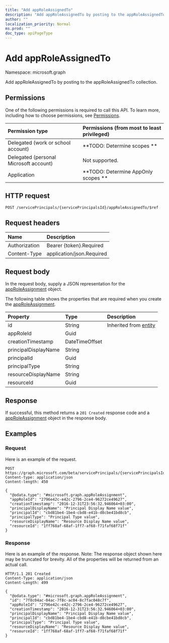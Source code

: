 ```yaml
---
title: "Add appRoleAssignedTo"
description: "Add appRoleAssignedTo by posting to the appRoleAssignedTo collection."
author: ""
localization_priority: Normal
ms.prod: ""
doc_type: apiPageType
---
```


# Add appRoleAssignedTo

Namespace: microsoft.graph

Add appRoleAssignedTo by posting to the appRoleAssignedTo collection.

## Permissions
One of the following permissions is required to call this API. To learn more, including how to choose permissions, see [Permissions](/concepts/permissions-reference.md).

|Permission type|Permissions (from most to least privileged)|
|:---|:---|
|Delegated (work or school account)|**TODO: Determine scopes **|
|Delegated (personal Microsoft account)|Not supported.|
|Application|**TODO: Determine AppOnly scopes **|

## HTTP request
<!-- {
  "blockType": "ignored"
}
-->
``` http
POST /servicePrincipals/{servicePrincipalsId}/appRoleAssignedTo/$ref
```

## Request headers
|Name|Description|
|:---|:---|
|Authorization|Bearer {token}.Required|
|Content-Type|application/json.Required|

## Request body
In the request body, supply a JSON representation for the [appRoleAssignment](../resources/approleassignment.md) object.

The following table shows the properties that are required when you create the [appRoleAssignment](../resources/approleassignment.md).

|Property|Type|Description|
|:---|:---|:---|
|id|String| Inherited from [entity](../resources/entity.md)|
|appRoleId|Guid||
|creationTimestamp|DateTimeOffset||
|principalDisplayName|String||
|principalId|Guid||
|principalType|String||
|resourceDisplayName|String||
|resourceId|Guid||



## Response
If successful, this method returns a `201 Created` response code and a [appRoleAssignment](../resources/approleassignment.md) object in the response body.

## Examples

### Request
Here is an example of the request.
<!-- {
  "blockType": "request",
  "name": "create_approleassignment_from_approleassignments"
}
-->
``` http
POST https://graph.microsoft.com/beta/servicePrincipals/{servicePrincipalsId}/appRoleAssignedTo
Content-type: application/json
Content-length: 450

{
  "@odata.type": "#microsoft.graph.appRoleAssignment",
  "appRoleId": "2796e42c-e42c-2796-2ce4-96272ce49627",
  "creationTimestamp": "2016-12-31T23:56:32.946064+03:00",
  "principalDisplayName": "Principal Display Name value",
  "principalId": "cbd81be4-1be4-cbd8-e41b-d8cbe41bd8cb",
  "principalType": "Principal Type value",
  "resourceDisplayName": "Resource Display Name value",
  "resourceId": "1ff768af-68af-1ff7-af68-f71faf68f71f"
}
```

### Response
Here is an example of the response. Note: The response object shown here may be truncated for brevity. All of the properties will be returned from an actual call.
<!-- {
  "blockType": "response",
  "truncated": true,
  "@odata.type": "microsoft.graph.approleassignment"
}
-->
``` http
HTTP/1.1 201 Created
Content-Type: application/json
Content-Length: 499

{
  "@odata.type": "#microsoft.graph.appRoleAssignment",
  "id": "7f8c04ac-04ac-7f8c-ac04-8c7fac048c7f",
  "appRoleId": "2796e42c-e42c-2796-2ce4-96272ce49627",
  "creationTimestamp": "2016-12-31T23:56:32.946064+03:00",
  "principalDisplayName": "Principal Display Name value",
  "principalId": "cbd81be4-1be4-cbd8-e41b-d8cbe41bd8cb",
  "principalType": "Principal Type value",
  "resourceDisplayName": "Resource Display Name value",
  "resourceId": "1ff768af-68af-1ff7-af68-f71faf68f71f"
}
```

